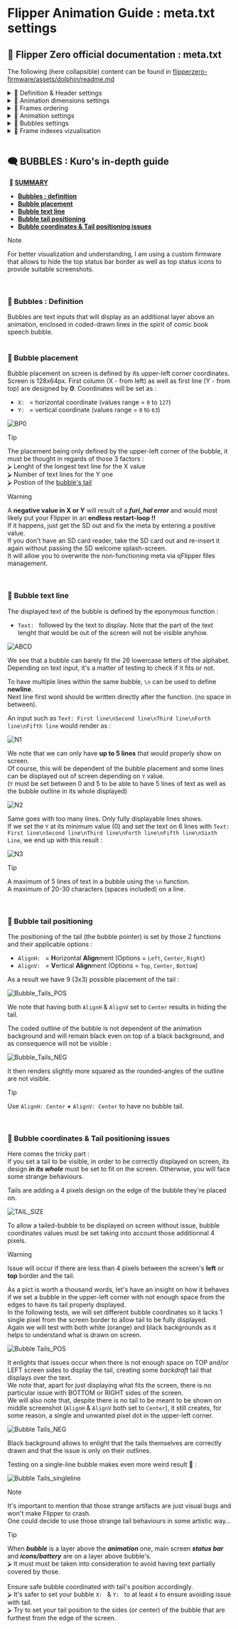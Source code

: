 # Flipper Animation Guide : meta.txt settings

## 🐬 Flipper Zero official documentation : meta.txt
The following (here collapsible) content can be found in [flipperzero-firmware/assets/dolphin/readme.md](https://github.com/Kuronons/flipperzero-firmware/edit/dev/assets/dolphin/ReadMe.md)<BR>
<details><summary>🔹 Definition & Header settings</summary>
  
- meta.txt : Flipper Format File with ordered keys.<BR>
- Header:

```
Filetype: Flipper Animation
Version: 1
```
</details><details><summary>🔹 Animation dimensions settings</summary>
  
- `Width` - animation width in px (<= 128)
- `Height` - animation height in px (<= 64)
</details><details><summary>🔹 Frames ordering</summary>

- `Passive frames` - number of bitmap frames for passive animation state
- `Active frames` - number of bitmap frames for active animation state (can be 0)
- `Frames order` - order of bitmap frames where first N frames are passive and following M are active. Each X number in order refers to bitmap frame, with name frame\_X.bm. This file must exist. Any X number can be repeated to refer same frame in animation.
</details><details><summary>🔹 Animation settings</summary>
  
- `Active cycles` - cycles to repeat of N active frames for full active period. E.g. if frames for active cycles are 6 and 7, and active cycles is 3, so full active period plays 6 7 6 7 6 7. Full period of passive + active period are called *total period*.
- `Frame rate` - number of frames to play for 1 second.
- `Duration` - total amount of seconds to play 1 animation.
- `Active cooldown` - amount of seconds (after passive mode) to pass before entering next active mode.
</details><details><summary>🔹 Bubbles settings</summary>
  
- `Bubble slots` - amount of bubble sequences.
- Any bubble sequence plays whole sequence during active mode. There can be many bubble sequences and bubbles inside it. Bubbles in 1 bubble sequence have to reside in 1 slot. Bubbles order in 1 bubble sequence is determined by occurrence in file. As soon as frame index goes out of EndFrame index of bubble - next animation bubble is chosen. There can also be free of bubbles frames between 2 bubbles.

- `Slot` - number to unite bubbles for same sequence.
- `X`, `Y` - are coordinates of left top corner of bubble.
- `Text` - text in bubble. New line is `\n`
- `AlignH` - horizontal place of bubble corner (Left, Center, Right)
- `AlignV` - vertical place of bubble corner (Top, Center, Bottom)
- `StartFrame`, `EndFrame` - frame index range inside whole period to show bubble.
</details><details><summary>🔹 Frame indexes vizualisation</summary>
### Understanding of frame indexes

For example we have

```
Passive frames: 6
Active frames: 2
Frames order: 0 1 2 3 4 5 6 7
Active cycles: 4
```

Then we have indexes

```
                        passive(6)            active (2 * 4)
Real frames order:   0  1  2  3  4  5     6  7  6  7  6  7  6  7
Frames indexes:      0  1  2  3  4  5     6  7  8  9  10 11 12 13
```
</details><BR>

## 🗨️ BUBBLES : Kuro's in-depth guide<BR>
‎ **📑 <ins>SUMMARY</ins>**
- **[Bubbles : definition](https://github.com/Kuronons/FZ_graphics/blob/main/Animations/Meta_settings_guide.md#--bubbles--definition)**<BR>
- **[Bubble placement](https://github.com/Kuronons/FZ_graphics/blob/main/Animations/Meta_settings_guide.md#--bubble-placement)**<BR>
- **[Bubble text line](https://github.com/Kuronons/FZ_graphics/blob/main/Animations/Meta_settings_guide.md#--bubbles-text-line)**<BR>
- **[Bubble tail positioning](https://github.com/Kuronons/FZ_graphics/blob/main/Animations/Meta_settings_guide.md#--bubbles-tail-positioning)**<BR>
- **[Bubble coordinates & Tail positioning issues](https://github.com/Kuronons/FZ_graphics/blob/main/Animations/Meta_settings_guide.md#--bubble-coordinates--tail-positioning-issues)**<BR>
> [!NOTE]
> For better visualization and understanding, I am using a custom firmware that allows to hide the top status bar border as well as top status icons to provide suitable screenshots.

<BR>

### 🔸  Bubbles : Definition
Bubbles are text inputs that will display as an additional layer above an animation, enclosed in coded-drawn lines in the spirit of comic book speech bubble.<BR><BR>

### 🔸  Bubble placement
Bubble placement on screen is defined by its upper-left corner coordinates.<BR>
Screen is  128x64px. First column (X - from left) as well as first line (Y - from top) are designed by **0**.
Coordinates will be set as :
- `X: ` = horizontal coordinate (values range = `0` to `127`)
- `Y: ` = vertical coordinate (values range = `0` to `63`)

![BP0](https://github.com/user-attachments/assets/4d25a2ae-4f55-434f-a954-87842172030b)

> [!TIP]
> The placement being only defined by the upper-left corner of the bubble, it must be thought in regards of those 3 factors :<BR>
> ⮚ Lenght of the longest text line for the X value<BR>
> ⮚ Number of text lines for the Y one<BR>
> ⮚ Postion of the [bubble's tail](https://github.com/Kuronons/FZ_graphics/blob/main/Animations/Meta_settings_guide.md#--bubbles-tail-positioning)<BR>

> [!WARNING]
> A **negative value in X or Y** will result of a ***furi_hal error*** and would most likely put your Flipper in an **endless restart-loop !!**<BR>
> If it happens, just get the SD out and fix the meta by entering a positive value.<BR>
> If you don't have an SD card reader, take the SD card out and re-insert it again without passing the SD welcome splash-screen.<BR>
> It will allow you to overwrite the non-functioning meta via qFlipper files management.
<BR>

### 🔸  Bubble text line
The displayed text of the bubble is defined by the eponymous function :
- `Text: ` followed by the text to display. Note that the part of the text lenght that would be out of the screen will not be visible anyhow.

![ABCD](https://github.com/user-attachments/assets/1f21a19d-4bf8-4941-ab67-c74ccfb4964e)

We see that a bubble can barely fit the 26 lowercase letters of the alphabet.<BR>
Depending on text input, it's a matter of testing to check if it fits or not.<BR>

To have multiple lines within the same bubble, `\n` can be used to define **newline**.<BR>
Next line first word should be written directly after the function. (no space in between).

An input such as `Text: First line\nSecond line\nThird line\nForth line\nFifth line` would render as :

![N1](https://github.com/user-attachments/assets/d1c56649-e34f-449c-9812-c899d65a0ecf)

We note that we can only have **up to 5 lines** that would properly show on screen.<BR>
Of course, this will be dependent of the bubble placement and some lines can be displayed out of screen depending on `Y` value.<BR>
(`Y` must be set between 0 and 5 to be able to have 5 lines of text as well as the bubble outline in its whole displayed)

![N2](https://github.com/user-attachments/assets/9062bbbb-5d65-41c9-910d-e25c00ac0d15)

Same goes with too many lines. Only fully displayable lines shows.<BR>
If we set the `Y` at its minimum value (0) and set the text on 6 lines with `Text: First line\nSecond line\nThird line\nForth line\nFifth line\nSixth Line`, 
we end up with this result :

![N3](https://github.com/user-attachments/assets/e15854b3-aff0-4954-ad0f-2a3f74fa56c3)

> [!TIP]
> A maximum of 5 lines of text in a bubble using the `\n` function.<BR>
> A maximum of 20-30 characters (spaces included) on a line.
<BR>

### 🔸  Bubble tail positioning
The positioning of the tail (the bubble pointer) is set by those 2 functions and their applicable options :
- `AlignH: ` = **H**orizontal **Align**ment (Options = `Left`, `Center`, `Right`)
- `AlignV: ` = **V**ertical **Align**ment (Options = `Top`, `Center`, `Bottom`)

As a result we have 9 (3x3) possible placement of the tail : 

![Bubble_Tails_POS](https://github.com/user-attachments/assets/ceb72d3d-a527-4f8d-b5bb-bc33d217209f)

We note that having both `AlignH` & `AlignV` set to `Center` results in hiding the tail.

The coded outline of the bubble is not dependent of the animation background and will remain black even on top of a black background, and as consequence will not be visible :

![Bubble_Tails_NEG](https://github.com/user-attachments/assets/aa5799df-bc04-4f27-9bff-afa4d19f5e52)

It then renders slightly more squared as the rounded-angles of the outline are not visible.

> [!TIP]
> Use `AlignH: Center` **+** `AlignV: Center` to have no bubble tail.
<BR>

### 🔸  Bubble coordinates & Tail positioning issues
Here comes the tricky part :<BR>
If you set a tail to be visible, in order to be correctly displayed on screen, its design ***in its whole*** must be set to fit on the screen. Otherwise, you will face some strange behaviours.

Tails are adding a 4 pixels design on the edge of the bubble they're placed on.

![TAIL_SIZE](https://github.com/user-attachments/assets/11cd9ce3-a3be-48aa-8b05-54390accc0e0)

To allow a tailed-bubble to be displayed on screen without issue, bubble coordinates values must be set taking into account those additionnal 4 pixels.<BR>
> [!WARNING]
> Issue will occur if there are less than 4 pixels between the screen's **left** or **top** border and the tail.

As a pict is worth a thousand words, let's have an insight on how it behaves if we set a bubble in the upper-left corner with not enough space from the edges to have its tail properly displayed.<BR>
In the following tests, we will set different bubble coordinates so it lacks 1 single pixel from the screen border to allow tail to be fully displayed.<BR>
Again we will test with both white (orange) and black backgrounds as it helps to understand what is drawn on screen.

![Bubble Tails_POS](https://github.com/user-attachments/assets/a0aae534-a37c-4f70-a027-0ea9ab890fd9)

It enlights that issues occur when there is not enough space on TOP and/or LEFT screen sides to display the tail, creating some *backdraft* tail that displays over the text.<BR>
We note that, apart for just displaying what fits the screen, there is no particular issue with BOTTOM or RIGHT sides of the screen.<BR>
We will also note that, despite there is no tail to be meant to be shown on middle screenshot (`AlignH` & `AlignV` both set to `Center`), it still creates, for some reason, a single and unwanted pixel dot in the upper-left corner.

![Bubble Tails_NEG](https://github.com/user-attachments/assets/02469597-30d5-4695-9698-f94061657ffb)

Black background allows to enlight that the tails themselves are correctly drawn and that the issue is only on their outlines.

Testing on a single-line bubble makes even more weird result 👀 :

![Bubble Tails_singleline](https://github.com/user-attachments/assets/e2b8226e-304e-45e4-bf3f-cf58a4810448)

> [!NOTE]
> It's important to mention that those strange artifacts are just visual bugs and won't make Flipper to crash.<BR>
> One could decide to use those strange tail behaviours in some artistic way... 

> [!TIP]
> When ***bubble*** is a layer above the ***animation*** one, main screen ***status bar*** and ***icons/battery*** are on a layer above bubble's.<BR>
> ⮚ It must must be taken into consideration to avoid having text partially covered by those.<BR><BR>
> Ensure safe bubble coordinated with tail's position accordingly.<BR>
> ⮚ It's safer to set your bubble `X: ` & `Y: ` to at least `4` to ensure avoiding issue with tail.<BR>
> ⮚ Try to set your tail position to the sides (or center) of the bubble that are furthest from the edge of the screen.
